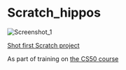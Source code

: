# Scratch_hippos

![Screenshot_1](https://user-images.githubusercontent.com/63050839/110221058-fa2aa080-7eda-11eb-9357-0e76e7db2de4.png)

[Shot first Scratch project](https://scratch.mit.edu/projects/4975459770) 

As part of training on [the CS50 course](https://cs50.harvard.edu/x/2021/)
